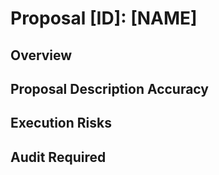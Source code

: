 # Proposal [ID]: [NAME]

## Overview

<!-- What do the proposal transactions do? -->

## Proposal Description Accuracy

<!-- Do the proposal transactions match up with the proposal description? -->

## Execution Risks

<!-- What risks do the proposal transactions pose? -->

## Audit Required

<!-- Yes/No. Audits are required on all new protocol contracts. -->
